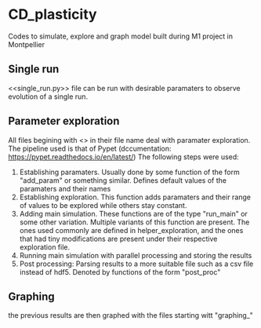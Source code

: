 # CD_plasticity
Codes to simulate, explore and graph model built during M1 project in Montpellier

## Single run
<<single_run.py>> file can be run with desirable paramaters to observe evolution of a single run.

## Parameter exploration
All files begining with <<Exploration>> in their file name deal with paramater exploration. The pipeline used is that of Pypet (dccumentation: https://pypet.readthedocs.io/en/latest/)
The following steps were used:
1) Establishing paramaters. Usually done by some function of the form "add_param" or something similar. Defines default values of the paramaters and their names
2) Establishing exploration. This function adds paramaters and their range of values to be explored while others stay constant.
3) Adding main simulation. These functions are of the type "run_main" or some other variation. Multiple variants of this function are present. The ones used commonly are defined in helper_exploration, and the ones that had tiny modifications are present under their respective exploration file.
4) Running main simulation with parallel processing and storing the results
5) Post processing: Parsing results to a more suitable file such as a csv file instead of hdf5. Denoted by functions of the form "post_proc"

## Graphing
the previous results are then graphed with the files starting witt "graphing_"
